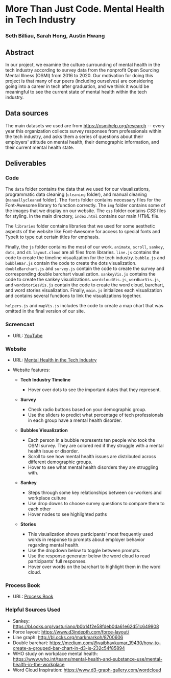 # More Than Just Code. Mental Health in Tech Industry

### Seth Billiau, Sarah Hong, Austin Hwang

## Abstract

In our project, we examine the culture surrounding of mental health in the tech industry according to survey data from the nonprofit Open Sourcing Mental Illness (OSMI) from 2016 to 2020. Our motivation for doing this project is that many of our peers (including ourselves) are considering going into a career in tech after graduation, and we think it would be meaningful to see the current state of mental health within the tech industry. 

## Data sources
The main datasets we used are from https://osmihelp.org/research -- every year this organization collects survey responses from professionals within the tech industry, and asks them a series of questions about their employers' attitude on mental health, their demographic information, and their current mental health state.

## Deliverables

### Code

The `data` folder contains the data that we used for our visualizations, programmatic data cleaning (`cleaning` folder), and manual cleaning (`manuallycleaned` folder). The `fonts` folder contains necessary files for the Font-Awesome library to function correctly. The `img` folder contains some of the images that we display on our website. The `css` folder contains *CSS* files for styling. In the main directory, `index.html` contains our main *HTML* file. 

The `libraries` folder contains libraries that we used for some aesthetic aspects of the website like Font-Awesome for access to special fonts and TypeIt to type out certain titles for emphasis. 

Finally, the `js` folder contains the most of our work. `animate`, `scroll`, `sankey`, `dots`, and `d3.layout.cloud` are all files from libraries. `line.js` contains the code to create the timeline visualization for the tech industry. `bubble.js` and `bubbleBar.js` contain the code to create the dots visualization. `doubleBarchart.js` and `survey.js` contain the code to create the survey and corresponding double barchart visualization. `sankeyVis.js` contains the code to create the sankey visualizations. `wordcloudVis.js`, `wordbarVis.js`, and `wordstoriesVis.js` contain the code to create the word cloud, barchart, and word stories visualization. Finally, `main.js` initializes each visualization and contains several functions to link the visualizations together.

`helpers.js` and `mapVis.js` includes the code to create a map chart that was omitted in the final version of our site. 

### Screencast
- URL: [YouTube](https://youtu.be/dE49A39OxQk)

### Website

- URL: [Mental Health in the Tech Industry](https://austin-hwang.github.io/mental-health-tech/)
- Website features:

  - **Tech Industry Timeline**
    - Hover over dots to see the important dates that they represent. 

  - **Survey**
    - Check radio buttons based on your demographic group. 
    - Use the sliders to predict what percentage of tech professionals in each group have a mental health disorder.

  - **Bubbles Visualization**
    - Each person in a bubble represents ten people who took the OSMI survey. They are colored red if they struggle with a mental health issue or disorder. 
    - Scroll to see how mental health issues are distributed across different demographic groups.
    - Hover to see what mental health disorders they are struggling with.

  - **Sankey**
    - Steps through some key relationships between co-workers and workplace culture
    - Use drop downs to choose survey questions to compare them to each other
    - Hover nodes to see highlighted paths

  - **Stories**
    - This visualization shows participants' most frequently used words in response to prompts about employer behavior regarding mental health. 
    - Use the dropdown below to toggle between prompts.  
    - Use the response generator below the word cloud to read participants' full responses.    
    - Hover over words on the barchart to highlight them in the word cloud.

### Process Book

- URL: [Process Book](https://docs.google.com/document/d/1aOAqhj8ZtW3qWSxTRvcyOC-Ik3bKi29Fpku4HXvhh24/edit?usp=sharing)

### Helpful Sources Used
- Sankey: https://bl.ocks.org/vasturiano/b0b14f2e58fdeb0da61e62d51c649908
- Force layout: https://www.d3indepth.com/force-layout/
- Line graph: http://bl.ocks.org/markmarkoh/8700606
- Double barchart: https://medium.com/@vaibhavkumar_19430/how-to-create-a-grouped-bar-chart-in-d3-js-232c54f85894
- WHO study on workplace mental health: https://www.who.int/teams/mental-health-and-substance-use/mental-health-in-the-workplace
- Word Cloud Inspiration: https://www.d3-graph-gallery.com/wordcloud 
